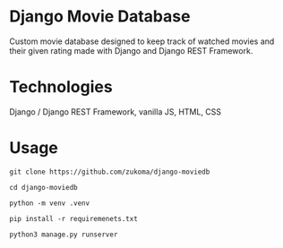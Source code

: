 # Django Movie Database

Custom movie database designed to keep track of watched movies and their given rating made with Django and Django REST Framework.

# Technologies

Django / Django REST Framework, vanilla JS, HTML, CSS

# Usage

``` 
git clone https://github.com/zukoma/django-moviedb

cd django-moviedb

python -m venv .venv

pip install -r requiremenets.txt

python3 manage.py runserver
```

